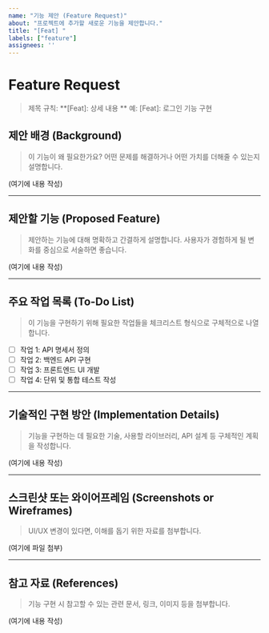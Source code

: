 ```yaml
---
name: "기능 제안 (Feature Request)"
about: "프로젝트에 추가할 새로운 기능을 제안합니다."
title: "[Feat] "
labels: ["feature"]
assignees: ''
---
```


# Feature Request
> 제목 규칙: **[Feat]: 상세 내용 ** 예: [Feat]: 로그인 기능 구현

## 제안 배경 (Background)
> 이 기능이 왜 필요한가요? 어떤 문제를 해결하거나 어떤 가치를 더해줄 수 있는지 설명합니다.

(여기에 내용 작성)

---

## 제안할 기능 (Proposed Feature)
> 제안하는 기능에 대해 명확하고 간결하게 설명합니다. 사용자가 경험하게 될 변화를 중심으로 서술하면 좋습니다.

(여기에 내용 작성)

---

## 주요 작업 목록 (To-Do List)
> 이 기능을 구현하기 위해 필요한 작업들을 체크리스트 형식으로 구체적으로 나열합니다.
- [ ] 작업 1: API 명세서 정의
- [ ] 작업 2: 백엔드 API 구현
- [ ] 작업 3: 프론트엔드 UI 개발
- [ ] 작업 4: 단위 및 통합 테스트 작성

---

## 기술적인 구현 방안 (Implementation Details)
> 기능을 구현하는 데 필요한 기술, 사용할 라이브러리, API 설계 등 구체적인 계획을 작성합니다.

(여기에 내용 작성)

---

## 스크린샷 또는 와이어프레임 (Screenshots or Wireframes)
> UI/UX 변경이 있다면, 이해를 돕기 위한 자료를 첨부합니다.

(여기에 파일 첨부)

---

## 참고 자료 (References)
> 기능 구현 시 참고할 수 있는 관련 문서, 링크, 이미지 등을 첨부합니다.

(여기에 내용 작성)
